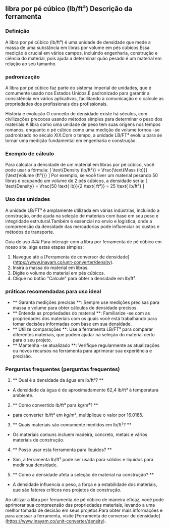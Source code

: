 ## libra por pé cúbico (lb/ft³) Descrição da ferramenta

### Definição
A libra por pé cúbico (lb/ft³) é uma unidade de densidade que mede a massa de uma substância em libras por volume em pés cúbicos.Essa medição é crucial em vários campos, incluindo engenharia, construção e ciência do material, pois ajuda a determinar quão pesado é um material em relação ao seu tamanho.

### padronização
A libra por pé cúbico faz parte do sistema imperial de unidades, que é comumente usado nos Estados Unidos.É padronizado para garantir a consistência em vários aplicativos, facilitando a comunicação e o calcule as propriedades dos profissionais dos profissionais.

História e evolução
O conceito de densidade existe há séculos, com civilizações precoces usando métodos simples para determinar o peso dos materiais.A libra como uma unidade de peso tem suas origens nos tempos romanos, enquanto o pé cúbico como uma medição de volume tornou -se padronizado no século XIX.Com o tempo, a unidade LB/FT³ evoluiu para se tornar uma medição fundamental em engenharia e construção.

### Exemplo de cálculo
Para calcular a densidade de um material em libras por pé cúbico, você pode usar a fórmula:
\[ \text{Density (lb/ft³)} = \frac{\text{Mass (lb)}}{\text{Volume (ft³)}} \]
Por exemplo, se você tiver um material pesando 50 libras e ocupando um volume de 2 pés cúbicos, a densidade seria:
\[ \text{Density} = \frac{50 \text{ lb}}{2 \text{ ft³}} = 25 \text{ lb/ft³} \]

### Uso das unidades
A unidade LB/FT³ é amplamente utilizada em várias indústrias, incluindo a construção, onde ajuda na seleção de materiais com base em seu peso e integridade estrutural.Também é essencial no envio e logística, onde a compreensão da densidade das mercadorias pode influenciar os custos e métodos de transporte.

Guia de uso ###
Para interagir com a libra por ferramenta de pé cúbico em nosso site, siga estas etapas simples:
1. Navegue até a [Ferramenta de conversor de densidade] (https://www.inayam.co/unit-converter/density).
2. Insira a massa do material em libras.
3. Digite o volume do material em pés cúbicos.
4. Clique no botão "Calcule" para obter a densidade em lb/ft³.

### práticas recomendadas para uso ideal
- ** Garanta medições precisas **: Sempre use medições precisas para massa e volume para obter cálculos de densidade precisos.
- ** Entenda as propriedades do material **: Familiarize -se com as propriedades dos materiais com os quais você está trabalhando para tomar decisões informadas com base em sua densidade.
- ** Utilize comparações **: Use a ferramenta LB/FT³ para comparar diferentes materiais, que podem ajudar na seleção do material certo para o seu projeto.
- ** Mantenha -se atualizado **: Verifique regularmente as atualizações ou novos recursos na ferramenta para aprimorar sua experiência e precisão.

### Perguntas frequentes (perguntas frequentes)

1. ** Qual é a densidade da água em lb/ft³? **
- A densidade da água é de aproximadamente 62,4 lb/ft³ à temperatura ambiente.

2. ** Como convertido lb/ft³ para kg/m³? **
- para converter lb/ft³ em kg/m³, multiplique o valor por 16.0185.

3. ** Quais materiais são comumente medidos em lb/ft³? **
- Os materiais comuns incluem madeira, concreto, metais e vários materiais de construção.

4. ** Posso usar esta ferramenta para líquidos? **
- Sim, a ferramenta lb/ft³ pode ser usada para sólidos e líquidos para medir sua densidade.

5. ** Como a densidade afeta a seleção de material na construção? **
- A densidade influencia o peso, a força e a estabilidade dos materiais, que são fatores críticos nos projetos de construção.

Ao utilizar a libra por ferramenta de pé cúbico de maneira eficaz, você pode aprimorar sua compreensão das propriedades materiais, levando a uma melhor tomada de decisão em seus projetos.Para obter mais informações e para acessar a ferramenta, visite [Ferramenta de conversor de densidade] (https://www.inayam.co/unit-converter/density).